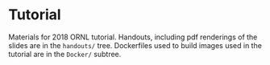 # Tutorial

Materials for 2018 ORNL tutorial. Handouts, including pdf renderings of the slides are in the `handouts/` tree. Dockerfiles used to build images used in the tutorial are in the `Docker/` subtree.
